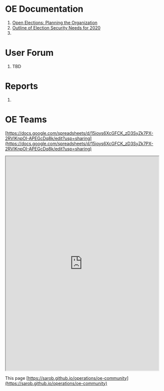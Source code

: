 # OE Documentation
1. [Open Elections: Planning the Organization](https://docs.google.com/document/d/1mEeXGE0sRmKXX3RnAbf4gXgaKp3X4WRWiJ1G0JUkh1c/edit?usp=sharing)
1. [Outline of Election Security Needs for 2020](https://docs.google.com/document/d/1GNWMvz-dliDvWp4uR392-415c71R-11WZK4xnrlGX98/edit?usp=sharing)
1. 

# User Forum
1. TBD

# Reports
1. 

# OE Teams
[https://docs.google.com/spreadsheets/d/15ioys6XcGFCK_zD3SyZk7PX-2RVIKnpOI-APEGcDq8k/edit?usp=sharing](https://docs.google.com/spreadsheets/d/15ioys6XcGFCK_zD3SyZk7PX-2RVIKnpOI-APEGcDq8k/edit?usp=sharing)

<iframe src="https://docs.google.com/spreadsheets/d/e/2PACX-1vSbezy7bieWqat2sMV6VfkrKDEaF4_9rUdzTGsnXbzzpG0m5jQkZZA4JHq2AFjQUhfKU0ZrA5AicBbq/pubhtml?widget=true&amp;headers=false" width="500" height="700"></iframe>

This page [https://sarob.github.io/operations/oe-community](https://sarob.github.io/operations/oe-community)
